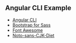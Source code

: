 ## Angular CLI Example

- [Angular CLI](https://github.com/angular/angular-cli)
- [Bootstrap for Sass](https://github.com/twbs/bootstrap-sass)
- [Font Awesome](https://github.com/FortAwesome/Font-Awesome)
- [Noto-sans-CJK-Diet](https://github.com/jiwonsis/Noto-sans-CJK-Diet)

